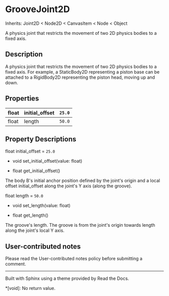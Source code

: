 # GrooveJoint2D

Inherits: Joint2D < Node2D < CanvasItem < Node < Object

A physics joint that restricts the movement of two 2D physics bodies to a
fixed axis.

## Description

A physics joint that restricts the movement of two 2D physics bodies to a
fixed axis. For example, a StaticBody2D representing a piston base can be
attached to a RigidBody2D representing the piston head, moving up and down.

## Properties

float | initial_offset | `25.0`  
---|---|---  
float | length | `50.0`  
  
## Property Descriptions

float initial_offset = `25.0`

  * void set_initial_offset(value: float)

  * float get_initial_offset()

The body B's initial anchor position defined by the joint's origin and a local
offset initial_offset along the joint's Y axis (along the groove).

float length = `50.0`

  * void set_length(value: float)

  * float get_length()

The groove's length. The groove is from the joint's origin towards length
along the joint's local Y axis.

## User-contributed notes

Please read the User-contributed notes policy before submitting a comment.

* * *

Built with Sphinx using a theme provided by Read the Docs.

  *[void]: No return value.

